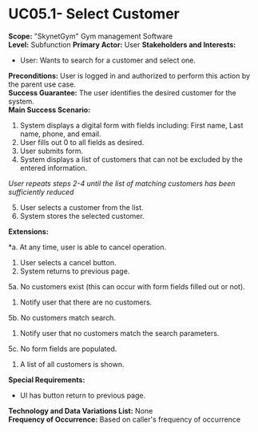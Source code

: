 UC05.1- Select Customer
=======================

**Scope:** "SkynetGym" Gym management Software  
**Level:** Subfunction
**Primary Actor:** User
**Stakeholders and Interests:**

- User: Wants to search for a customer and select one.

**Preconditions:** User is logged in and authorized to perform this action by the parent use case.  
**Success Guarantee:** The user identifies the desired customer for the system.  
**Main Success Scenario:**

1. System displays a digital form with fields including: First name, Last name, phone, and email.
2. User fills out 0 to all fields as desired.
3.	User submits form.
4. System displays a list of customers that can not be excluded by the entered information.

 *User repeats steps 2-4 until the list of matching customers has been sufficiently reduced*

5. User selects a customer from the list.
6. System stores the selected customer.

**Extensions:**

*a. At any time, user is able to cancel operation.

1. User selects a cancel button.
2. System returns to previous page.

5a. No customers exist (this can occur with form fields filled out or not).

1.	Notify user that there are no customers.

5b. No customers match search.

1.	Notify user that no customers match the search parameters.

5c. No form fields are populated.

1. A list of all customers is shown.

**Special Requirements:**

- UI has button return to previous page.

**Technology and Data Variations List:** None  
**Frequency of Occurrence:** Based on caller's frequency of occurrence
